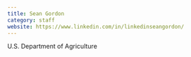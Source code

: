 ```yaml
---
title: Sean Gordon
category: staff
website: https://www.linkedin.com/in/linkedinseangordon/
---
```


U.S. Department of Agriculture
